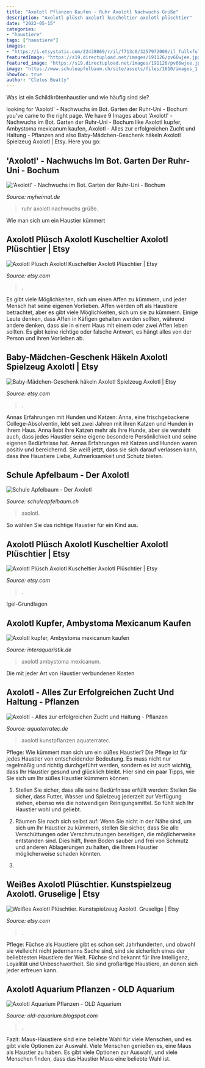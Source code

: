```yaml
---
title: "Axolotl Pflanzen Kaufen - Ruhr Axolotl Nachwuchs Grüße"
description: "Axolotl plüsch axolotl kuscheltier axolotl plüschtier"
date: "2022-05-15"
categories:
- "haustiere"
tags: ["haustiere"]
images:
- "https://i.etsystatic.com/22438069/r/il/f713c0/3257972009/il_fullxfull.3257972009_85zi.jpg"
featuredImage: "https://s19.directupload.net/images/191126/pv66wjee.jpg"
featured_image: "https://s19.directupload.net/images/191126/pv66wjee.jpg"
image: "https://www.schuleapfelbaum.ch/site/assets/files/1610/images_1.jpg"
ShowToc: true
author: "Cletus Beatty"
---
```



Was ist ein Schildkrötenhaustier und wie häufig sind sie?

	

		
looking for &#039;Axolotl&#039; - Nachwuchs im Bot. Garten der Ruhr-Uni - Bochum you've came to the right page. We have 9 Images about &#039;Axolotl&#039; - Nachwuchs im Bot. Garten der Ruhr-Uni - Bochum like Axolotl kupfer, Ambystoma mexicanum kaufen, Axolotl - Alles zur erfolgreichen Zucht und Haltung - Pflanzen and also Baby-Mädchen-Geschenk häkeln Axolotl Spielzeug Axolotl | Etsy. Here you go:
		
    
## &#039;Axolotl&#039; - Nachwuchs Im Bot. Garten Der Ruhr-Uni - Bochum

<img loading=lazy src="https://s19.directupload.net/images/191126/pv66wjee.jpg" onerror="this.onerror=null;this.src='https://tse1.mm.bing.net/th?id=OIP.wVYR2RocYPeWb4tm3DSS-AAAAA&amp;pid=15.1';" alt="&#039;Axolotl&#039; - Nachwuchs im Bot. Garten der Ruhr-Uni - Bochum">

_Source: myheimat.de_

>ruhr axolotl nachwuchs grüße. 

	

Wie man sich um ein Haustier kümmert

    
## Axolotl Plüsch Axolotl Kuscheltier Axolotl Plüschtier | Etsy

<img loading=lazy src="https://i.etsystatic.com/22438069/r/il/5d7d9a/3267823103/il_fullxfull.3267823103_d1lm.jpg" onerror="this.onerror=null;this.src='https://tse2.mm.bing.net/th?id=OIP.ekpBlPlGPbeNvf3RpDQ9ngHaJ4&amp;pid=15.1';" alt="Axolotl Plüsch Axolotl Kuscheltier Axolotl Plüschtier | Etsy">

_Source: etsy.com_

>. 

	

Es gibt viele Möglichkeiten, sich um einen Affen zu kümmern, und jeder Mensch hat seine eigenen Vorlieben.
Affen werden oft als Haustiere betrachtet, aber es gibt viele Möglichkeiten, sich um sie zu kümmern. Einige Leute denken, dass Affen in Käfigen gehalten werden sollten, während andere denken, dass sie in einem Haus mit einem oder zwei Affen leben sollten. Es gibt keine richtige oder falsche Antwort, es hängt alles von der Person und ihren Vorlieben ab.

    
## Baby-Mädchen-Geschenk Häkeln Axolotl Spielzeug Axolotl | Etsy

<img loading=lazy src="https://i.etsystatic.com/17297783/r/il/2ffa36/2998394358/il_1588xN.2998394358_gr2g.jpg" onerror="this.onerror=null;this.src='https://tse4.mm.bing.net/th?id=OIP._BXHuAVhmixnIb2hCwtjwQHaJ3&amp;pid=15.1';" alt="Baby-Mädchen-Geschenk häkeln Axolotl Spielzeug Axolotl | Etsy">

_Source: etsy.com_

>. 

	

Annas Erfahrungen mit Hunden und Katzen:
Anna, eine frischgebackene College-Absolventin, lebt seit zwei Jahren mit ihren Katzen und Hunden in ihrem Haus. Anna liebt ihre Katzen mehr als ihre Hunde, aber sie versteht auch, dass jedes Haustier seine eigene besondere Persönlichkeit und seine eigenen Bedürfnisse hat. Annas Erfahrungen mit Katzen und Hunden waren positiv und bereichernd. Sie weiß jetzt, dass sie sich darauf verlassen kann, dass ihre Haustiere Liebe, Aufmerksamkeit und Schutz bieten.

    
## Schule Apfelbaum - Der Axolotl

<img loading=lazy src="https://www.schuleapfelbaum.ch/site/assets/files/1610/images_1.jpg" onerror="this.onerror=null;this.src='https://tse2.mm.bing.net/th?id=OIP.7RZL0SFKMWoaflXXaR3bogAAAA&amp;pid=15.1';" alt="Schule Apfelbaum - Der Axolotl">

_Source: schuleapfelbaum.ch_

>axolotl. 

	

So wählen Sie das richtige Haustier für ein Kind aus.

    
## Axolotl Plüsch Axolotl Kuscheltier Axolotl Plüschtier | Etsy

<img loading=lazy src="https://i.etsystatic.com/22438069/r/il/f713c0/3257972009/il_fullxfull.3257972009_85zi.jpg" onerror="this.onerror=null;this.src='https://tse2.mm.bing.net/th?id=OIP.Fd4EK73EZVfs0OLtOtZ-jQHaJ4&amp;pid=15.1';" alt="Axolotl Plüsch Axolotl Kuscheltier Axolotl Plüschtier | Etsy">

_Source: etsy.com_

>. 

	

Igel-Grundlagen

    
## Axolotl Kupfer, Ambystoma Mexicanum Kaufen

<img loading=lazy src="https://cdn02.plentymarkets.com/idwditcg5ajj/item/images/101290/full/Axolotl-kupfer-Ambystoma-mexicanum-1.jpg" onerror="this.onerror=null;this.src='https://tse3.mm.bing.net/th?id=OIP.aITgTUDZy_q1ZCJrxROnUwHaE8&amp;pid=15.1';" alt="Axolotl kupfer, Ambystoma mexicanum kaufen">

_Source: interaquaristik.de_

>axolotl ambystoma mexicanum. 

	

Die mit jeder Art von Haustier verbundenen Kosten

    
## Axolotl - Alles Zur Erfolgreichen Zucht Und Haltung - Pflanzen

<img loading=lazy src="https://www.aquaterratec.de/images/categories/icons/1058.jpg" onerror="this.onerror=null;this.src='https://tse1.mm.bing.net/th?id=OIP.lADpBML9UN4YL73bm2IU1AAAAA&amp;pid=15.1';" alt="Axolotl - Alles zur erfolgreichen Zucht und Haltung - Pflanzen">

_Source: aquaterratec.de_

>axolotl kunstpflanzen aquaterratec. 

	

Pflege: Wie kümmert man sich um ein süßes Haustier?
Die Pflege ist für jedes Haustier von entscheidender Bedeutung. Es muss nicht nur regelmäßig und richtig durchgeführt werden, sondern es ist auch wichtig, dass Ihr Haustier gesund und glücklich bleibt. Hier sind ein paar Tipps, wie Sie sich um Ihr süßes Haustier kümmern können:
1. Stellen Sie sicher, dass alle seine Bedürfnisse erfüllt werden: Stellen Sie sicher, dass Futter, Wasser und Spielzeug jederzeit zur Verfügung stehen, ebenso wie die notwendigen Reinigungsmittel. So fühlt sich Ihr Haustier wohl und geliebt.

2. Räumen Sie nach sich selbst auf: Wenn Sie nicht in der Nähe sind, um sich um Ihr Haustier zu kümmern, stellen Sie sicher, dass Sie alle Verschüttungen oder Verschmutzungen beseitigen, die möglicherweise entstanden sind. Dies hilft, Ihren Boden sauber und frei von Schmutz und anderen Ablagerungen zu halten, die Ihrem Haustier möglicherweise schaden könnten.

3.

    
## Weißes Axolotl Plüschtier. Kunstspielzeug Axolotl. Gruselige | Etsy

<img loading=lazy src="https://i.etsystatic.com/19009653/r/il/7449e1/2373340129/il_fullxfull.2373340129_j0is.jpg" onerror="this.onerror=null;this.src='https://tse2.mm.bing.net/th?id=OIP.tjG0KL9HCWClmOqnLlfC4gHaE8&amp;pid=15.1';" alt="Weißes Axolotl Plüschtier. Kunstspielzeug Axolotl. Gruselige | Etsy">

_Source: etsy.com_

>. 

	

Pflege:
Füchse als Haustiere gibt es schon seit Jahrhunderten, und obwohl sie vielleicht nicht jedermanns Sache sind, sind sie sicherlich eines der beliebtesten Haustiere der Welt. Füchse sind bekannt für ihre Intelligenz, Loyalität und Unbeschwertheit. Sie sind großartige Haustiere, an denen sich jeder erfreuen kann.

    
## Axolotl Aquarium Pflanzen - OLD Aquarium

<img loading=lazy src="https://i.pinimg.com/originals/4d/d7/27/4dd727c3603f25be292f3061fab640c1.jpg" onerror="this.onerror=null;this.src='https://tse4.mm.bing.net/th?id=OIP.5OZfqNFTilIclWoIdt2vsAHaEz&amp;pid=15.1';" alt="Axolotl Aquarium Pflanzen - OLD Aquarium">

_Source: old-aquarium.blogspot.com_

>. 

	

Fazit: Maus-Haustiere sind eine beliebte Wahl für viele Menschen, und es gibt viele Optionen zur Auswahl.
Viele Menschen genießen es, eine Maus als Haustier zu haben. Es gibt viele Optionen zur Auswahl, und viele Menschen finden, dass das Haustier Maus eine beliebte Wahl ist.

